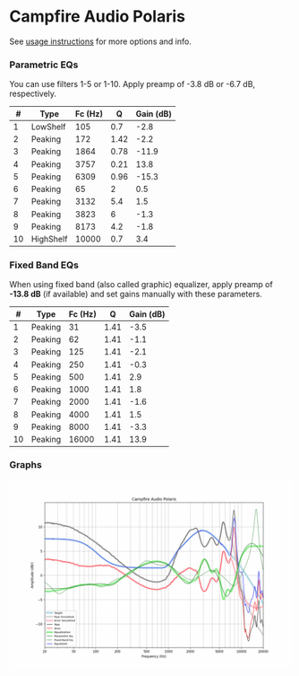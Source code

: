 # Campfire Audio Polaris
See [usage instructions](https://github.com/jaakkopasanen/AutoEq#usage) for more options and info.

### Parametric EQs
You can use filters 1-5 or 1-10. Apply preamp of -3.8 dB or -6.7 dB, respectively.

|   # | Type      |   Fc (Hz) |    Q |   Gain (dB) |
|-----|-----------|-----------|------|-------------|
|   1 | LowShelf  |       105 | 0.7  |        -2.8 |
|   2 | Peaking   |       172 | 1.42 |        -2.2 |
|   3 | Peaking   |      1864 | 0.78 |       -11.9 |
|   4 | Peaking   |      3757 | 0.21 |        13.8 |
|   5 | Peaking   |      6309 | 0.96 |       -15.3 |
|   6 | Peaking   |        65 | 2    |         0.5 |
|   7 | Peaking   |      3132 | 5.4  |         1.5 |
|   8 | Peaking   |      3823 | 6    |        -1.3 |
|   9 | Peaking   |      8173 | 4.2  |        -1.8 |
|  10 | HighShelf |     10000 | 0.7  |         3.4 |

### Fixed Band EQs
When using fixed band (also called graphic) equalizer, apply preamp of **-13.8 dB** (if available) and set gains manually with these parameters.

|   # | Type    |   Fc (Hz) |    Q |   Gain (dB) |
|-----|---------|-----------|------|-------------|
|   1 | Peaking |        31 | 1.41 |        -3.5 |
|   2 | Peaking |        62 | 1.41 |        -1.1 |
|   3 | Peaking |       125 | 1.41 |        -2.1 |
|   4 | Peaking |       250 | 1.41 |        -0.3 |
|   5 | Peaking |       500 | 1.41 |         2.9 |
|   6 | Peaking |      1000 | 1.41 |         1.8 |
|   7 | Peaking |      2000 | 1.41 |        -1.6 |
|   8 | Peaking |      4000 | 1.41 |         1.5 |
|   9 | Peaking |      8000 | 1.41 |        -3.3 |
|  10 | Peaking |     16000 | 1.41 |        13.9 |

### Graphs
![](./Campfire%20Audio%20Polaris.png)
